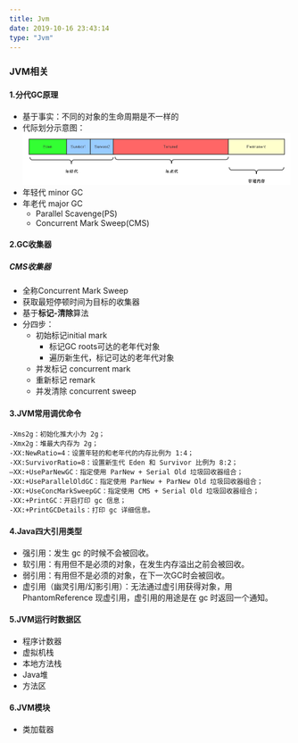 ```yaml
---
title: Jvm
date: 2019-10-16 23:43:14
type: "Jvm"
---
```


### JVM相关

#### 1.分代GC原理

* 基于事实：不同的对象的生命周期是不一样的
* 代际划分示意图：
![分代示意图](../images/java分代示意图.png)
* 年轻代 minor GC
* 年老代 major GC
    * Parallel Scavenge(PS)
    * Concurrent Mark Sweep(CMS)

#### 2.GC收集器

##### CMS收集器

* 全称Concurrent Mark Sweep
* 获取最短停顿时间为目标的收集器
* 基于**标记-清除**算法
* 分四步：
    * 初始标记initial mark
        * 标记GC roots可达的老年代对象
        * 遍历新生代，标记可达的老年代对象
    * 并发标记 concurrent mark
    * 重新标记 remark
    * 并发清除 concurrent sweep    

#### 3.JVM常用调优命令
````
-Xms2g：初始化推大小为 2g；
-Xmx2g：堆最大内存为 2g；
-XX:NewRatio=4：设置年轻的和老年代的内存比例为 1:4；
-XX:SurvivorRatio=8：设置新生代 Eden 和 Survivor 比例为 8:2；
–XX:+UseParNewGC：指定使用 ParNew + Serial Old 垃圾回收器组合；
-XX:+UseParallelOldGC：指定使用 ParNew + ParNew Old 垃圾回收器组合；
-XX:+UseConcMarkSweepGC：指定使用 CMS + Serial Old 垃圾回收器组合；
-XX:+PrintGC：开启打印 gc 信息；
-XX:+PrintGCDetails：打印 gc 详细信息。
````

#### 4.Java四大引用类型

* 强引用：发生 gc 的时候不会被回收。
* 软引用：有用但不是必须的对象，在发生内存溢出之前会被回收。
* 弱引用：有用但不是必须的对象，在下一次GC时会被回收。
* 虚引用（幽灵引用/幻影引用）：无法通过虚引用获得对象，用 PhantomReference 现虚引用，虚引用的用途是在 gc 时返回一个通知。

#### 5.JVM运行时数据区
* 程序计数器
* 虚拟机栈
* 本地方法栈
* Java堆
* 方法区

#### 6.JVM模块
* 类加载器
